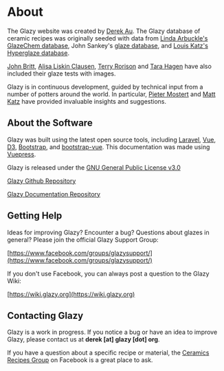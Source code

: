 # About

The Glazy website was created by [Derek Au](http://www.derekau.net/).
The Glazy database of ceramic recipes was originally seeded 
with data from [Linda Arbuckle's](http://lindaarbuckle.com) 
 [GlazeChem database](http://lindaarbuckle.com/arbuckle_handouts.html), 
John Sankey's [glaze database](http://www.johnsankey.ca/glazedata.html), 
and [Louis Katz's](http://www.louiskatz.net) [Hyperglaze database](http://falcon.tamucc.edu/~lkatz/allglazes.txt). 

[John Britt](http://johnbrittpottery.com/), 
[Alisa Liskin Clausen](https://www.facebook.com/AlisaLiskinClausenCeramics/), 
[Terry Rorison](http://www.mckeesrocks.com/artist-volunteer-terry-rorison-has-dedicated-life-to-the-arts/) 
and 
[Tara Hagen](http://glazeitorium.blogspot.com/) have also included their glaze tests with images.

Glazy is in continuous development, 
guided by technical input from a number of potters around the world. 
In particular, [Pieter Mostert](http://www.pietermostert.com/) and [Matt Katz](https://www.ceramicmaterialsworkshop.com/) have provided invaluable 
insights and suggestions.

## About the Software

Glazy was built using the latest open source tools, including 
[Laravel](https://laravel.com/), 
[Vue](https://vuejs.org/),
[D3](https://d3js.org/),
[Bootstrap](https://getbootstrap.com/),
and 
[bootstrap-vue](https://bootstrap-vue.js.org/).
This documentation was made using [Vuepress](https://vuepress.vuejs.org/).

Glazy is released under the [GNU General Public License v3.0](https://www.gnu.org/licenses/gpl-3.0.en.html)

[Glazy Github Repository](https://github.com/derekphilipau/glazy)

[Glazy Documentation Repository](https://github.com/derekphilipau/glazypress)

## Getting Help

Ideas for improving Glazy?  Encounter a bug?  Questions about glazes in general?  Please join the official Glazy Support Group:  

[https://www.facebook.com/groups/glazysupport/](https://www.facebook.com/groups/glazysupport/)


If you don't use Facebook, you can always post a question to the Glazy Wiki:

[https://wiki.glazy.org](https://wiki.glazy.org)

## Contacting Glazy

Glazy is a work in progress. If you notice a bug or have an idea to improve Glazy, please contact us at **derek [at] glazy [dot] org**.

If you have a question about a specific recipe or material, 
the [Ceramics Recipes Group](https://www.facebook.com/groups/disisdkat/) 
on Facebook is a great place to ask.

